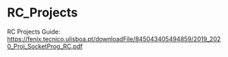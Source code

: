 # RC_Projects
RC Projects
Guide: https://fenix.tecnico.ulisboa.pt/downloadFile/845043405494859/2019_2020_Proj_SocketProg_RC.pdf
